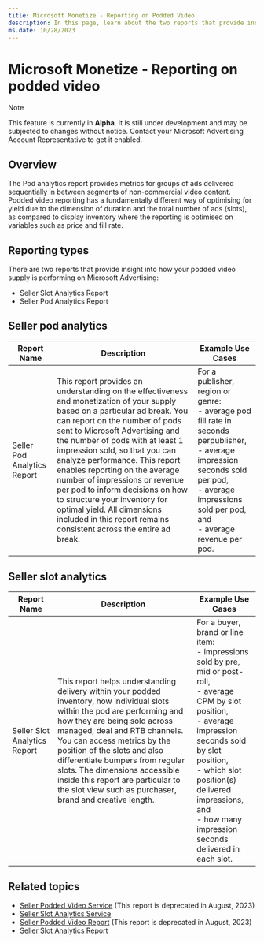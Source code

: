 ```yaml
---
title: Microsoft Monetize - Reporting on Podded Video
description: In this page, learn about the two reports that provide insight into how your podded video supply is performing on Microsoft Advertising. 
ms.date: 10/28/2023
---
```



# Microsoft Monetize - Reporting on podded video

> [!NOTE]
> This feature is currently in **Alpha**. It is still under development and may be subjected to changes without notice. Contact your Microsoft Advertising Account Representative to get it enabled.

## Overview

The Pod analytics report provides metrics for groups of ads delivered sequentially in between segments of non-commercial video content. Podded video reporting has a fundamentally different way of optimising for yield due to the dimension of duration and the total number of ads (slots), as compared to display inventory where the reporting is optimised on variables such as price and fill rate.

## Reporting types

There are two reports that provide insight into how your podded video supply is performing on Microsoft Advertising:

- Seller Slot Analytics Report
- Seller Pod Analytics Report

## Seller pod analytics

| Report Name | Description | Example Use Cases |
|--|--|--|
| Seller Pod Analytics Report | This report provides an understanding on the effectiveness and monetization of your supply based on a particular ad break. You can report on the number of pods sent to Microsoft Advertising and the number of pods with at least 1 impression sold, so that you can analyze performance. This report enables reporting on the average number of impressions or revenue per pod to inform decisions on how to structure your inventory for optimal yield. All dimensions included in this report remains consistent across the entire ad break. | For a publisher, region or genre:<br> - average pod fill rate in seconds perpublisher,<br> - average impression seconds sold per pod,<br> - average impressions sold per pod, and<br> - average revenue per pod. |

## Seller slot analytics

| Report Name | Description | Example Use Cases |
|--|--|--|
| Seller Slot Analytics Report | This report helps understanding delivery within your podded inventory, how individual slots within the pod are performing and how they are being sold across managed, deal and RTB channels. You can access metrics by the position of the slots and also differentiate bumpers from regular slots. The dimensions accessible inside this report are particular to the slot view such as purchaser, brand and creative length. | For a buyer, brand or line item:<br> - impressions sold by pre, mid or post-roll,<br> - average CPM by slot position,<br> - average impression seconds sold by slot position,<br> - which slot position(s) delivered impressions, and<br> - how many impression seconds delivered in each slot. |

## Related topics

- [Seller Podded Video Service](../digital-platform-api/seller-podded-video-report.md) (This report is deprecated in August, 2023)
- [Seller Slot Analytics Service](../digital-platform-api/seller-slot-analytics-report.md)
- [Seller Podded Video Report](seller-podded-video-report.md) (This report is deprecated in August, 2023)
- [Seller Slot Analytics Report](seller-slot-analytics-report.md)